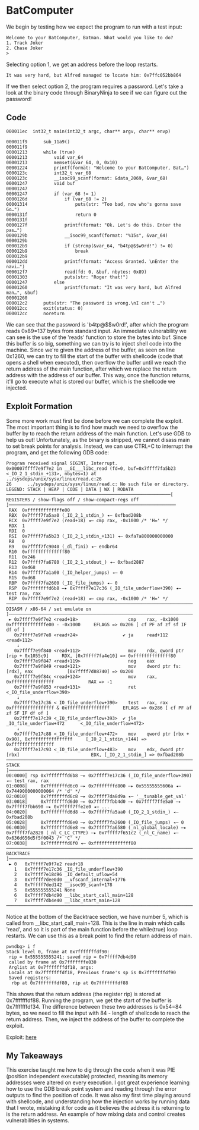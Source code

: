 # BatComputer
We begin by testing how we expect the program to run with a test input:

```
Welcome to your BatComputer, Batman. What would you like to do?
1. Track Joker
2. Chase Joker
>
```
Selecting option 1, we get an address before the loop restarts.
```
It was very hard, but Alfred managed to locate him: 0x7ffc052bb864
```
If we then select option 2, the program requires a password. Let's take a look at the binary code through BinaryNinja
to see if we can figure out the password!

## Code
```
000011ec  int32_t main(int32_t argc, char** argv, char** envp)

000011f9      sub_11a9()
000011f9      
00001213      while (true)
00001213          void var_64
00001213          memset(&var_64, 0, 0x10)
00001224          printf(format: "Welcome to your BatComputer, Bat…")
0000123c          int32_t var_68
0000123c          __isoc99_scanf(format: &data_2069, &var_68)
00001247          void buf
00001247          
00001247          if (var_68 != 1)
0000126d              if (var_68 != 2)
00001314                  puts(str: "Too bad, now who's gonna save Go…")
0000131f                  return 0
0000131f              
0000127f              printf(format: "Ok. Let's do this. Enter the pas…")
0000129b              __isoc99_scanf(format: "%15s", &var_64)
0000129b              
000012b9              if (strcmp(&var_64, "b4tp@$$w0rd!") != 0)
000012b9                  break
000012b9              
000012dd              printf(format: "Access Granted. \nEnter the navi…")
000012f7              read(fd: 0, &buf, nbytes: 0x89)
00001303              puts(str: "Roger that!")
00001247          else
00001260              printf(format: "It was very hard, but Alfred man…", &buf)
00001260      
000012c2      puts(str: "The password is wrong.\nI can't …")
000012cc      exit(status: 0)
000012cc      noreturn

```
We can see that the password is 'b4tp@$$w0rd!', after which the program reads 0x89=137 bytes from standard input. An immediate vulnerability we can see
is the use of the 'reads' function to store the bytes into buf. Since this buffer is so big, something we can try is to inject shell code into the machine.
Since we're given the address of the buffer, as seen on line 0x1260, we can try to fill the start of the buffer with shellcode (code that opens a shell 
when executed), then overflow the buffer until we reach the return address of the main function, after which we replace the return address with the address
of our buffer. This way, once the function returns, it'll go to execute what is stored our buffer, which is the shellcode we injected.

## Exploit Formation
Some more work must first be done before we can complete the exploit. The most important thing is to find how much we need to overflow the buffer by to reach
the return address of the main function. Let's use GDB to help us out!
Unfortunately, as the binary is stripped, we cannot disass main to set break points for analysis. Instead, we can use CTRL+C to interrupt the program, and
get the following GDB code:
```
Program received signal SIGINT, Interrupt.
0x00007ffff7e9f7e2 in __GI___libc_read (fd=0, buf=0x7ffff7fa5b23 <_IO_2_1_stdin_+131>, nbytes=1) at ../sysdeps/unix/sysv/linux/read.c:26
26      ../sysdeps/unix/sysv/linux/read.c: No such file or directory.
LEGEND: STACK | HEAP | CODE | DATA | WX | RODATA
──────────────────────────────────────────────────────────────[ REGISTERS / show-flags off / show-compact-regs off ]───────────────────────────────────────────────────────────────
 RAX  0xfffffffffffffe00
 RBX  0x7ffff7fa5aa0 (_IO_2_1_stdin_) ◂— 0xfbad208b
 RCX  0x7ffff7e9f7e2 (read+18) ◂— cmp rax, -0x1000 /* 'H=' */
 RDX  1
 RDI  0
 RSI  0x7ffff7fa5b23 (_IO_2_1_stdin_+131) ◂— 0xfa7a800000000000
 R8   0
 R9   0x7ffff7fc9040 (_dl_fini) ◂— endbr64
 R10  0xffffffffffffff80
 R11  0x246
 R12  0x7ffff7fa6780 (_IO_2_1_stdout_) ◂— 0xfbad2887
 R13  0xd68
 R14  0x7ffff7fa1a00 (_IO_helper_jumps) ◂— 0
 R15  0xd68
 RBP  0x7ffff7fa2600 (_IO_file_jumps) ◂— 0
 RSP  0x7fffffffd6b8 —▸ 0x7ffff7e17c36 (_IO_file_underflow+390) ◂— test rax, rax
 RIP  0x7ffff7e9f7e2 (read+18) ◂— cmp rax, -0x1000 /* 'H=' */
───────────────────────────────────────────────────────────────────────[ DISASM / x86-64 / set emulate on ]────────────────────────────────────────────────────────────────────────
 ► 0x7ffff7e9f7e2 <read+18>                   cmp    rax, -0x1000     0xfffffffffffffe00 - -0x1000     EFLAGS => 0x206 [ cf PF af zf sf IF df of ]
   0x7ffff7e9f7e8 <read+24>                 ✔ ja     read+112                    <read+112>
    ↓
   0x7ffff7e9f840 <read+112>                  mov    rdx, qword ptr [rip + 0x1055c9]     RDX, [0x7ffff7fa4e10] => 0xffffffffffffff80
   0x7ffff7e9f847 <read+119>                  neg    eax
   0x7ffff7e9f849 <read+121>                  mov    dword ptr fs:[rdx], eax             [0x7ffff7d88740] => 0x200
   0x7ffff7e9f84c <read+124>                  mov    rax, 0xffffffffffffffff             RAX => -1
   0x7ffff7e9f853 <read+131>                  ret                                <_IO_file_underflow+390>
    ↓
   0x7ffff7e17c36 <_IO_file_underflow+390>    test   rax, rax                    0xffffffffffffffff & 0xffffffffffffffff     EFLAGS => 0x286 [ cf PF af zf SF IF df of ]
   0x7ffff7e17c39 <_IO_file_underflow+393>  ✔ jle    _IO_file_underflow+472      <_IO_file_underflow+472>
    ↓
   0x7ffff7e17c88 <_IO_file_underflow+472>    mov    qword ptr [rbx + 0x90], 0xffffffffffffffff     [_IO_2_1_stdin_+144] => 0xffffffffffffffff
   0x7ffff7e17c93 <_IO_file_underflow+483>    mov    edx, dword ptr [rbx]                           EDX, [_IO_2_1_stdin_] => 0xfbad208b
─────────────────────────────────────────────────────────────────────────────────────[ STACK ]─────────────────────────────────────────────────────────────────────────────────────
00:0000│ rsp 0x7fffffffd6b8 —▸ 0x7ffff7e17c36 (_IO_file_underflow+390) ◂— test rax, rax
01:0008│     0x7fffffffd6c0 —▸ 0x7fffffffd800 —▸ 0x55555555606a ◂— 0x7449000000000064 /* 'd' */
02:0010│     0x7fffffffd6c8 —▸ 0x7ffff7da8d9a ◂— '__tunable_get_val'
03:0018│     0x7fffffffd6d0 —▸ 0x7ffff7fbb4d0 —▸ 0x7ffff7ffe5a0 —▸ 0x7ffff7fbb690 —▸ 0x7ffff7ffe2e0 ◂— ...
04:0020│     0x7fffffffd6d8 —▸ 0x7ffff7fa5aa0 (_IO_2_1_stdin_) ◂— 0xfbad208b
05:0028│     0x7fffffffd6e0 —▸ 0x7ffff7fa2600 (_IO_file_jumps) ◂— 0
06:0030│     0x7fffffffd6e8 —▸ 0x7ffff7fa6580 (_nl_global_locale) —▸ 0x7ffff7fa2820 (_nl_C_LC_CTYPE) —▸ 0x7ffff7f651c2 (_nl_C_name) ◂— 0x636d656d5f5f0043 /* 'C' */
07:0038│     0x7fffffffd6f0 ◂— 0xffffffffffffff80
───────────────────────────────────────────────────────────────────────────────────[ BACKTRACE ]───────────────────────────────────────────────────────────────────────────────────
 ► 0   0x7ffff7e9f7e2 read+18
   1   0x7ffff7e17c36 _IO_file_underflow+390
   2   0x7ffff7e18d96 _IO_default_uflow+54
   3   0x7ffff7dee0d0 __vfscanf_internal+1776
   4   0x7ffff7ded142 __isoc99_scanf+178
   5   0x555555555241 None
   6   0x7ffff7db4d90 __libc_start_call_main+128
   7   0x7ffff7db4e40 __libc_start_main+128
───────────────────────────────────────────────────────────────────────────────────────────────────────────────────────────────────────────────────────────────────────────────────
```
Notice at the bottom of the Backtrace section, we have number 5, which is called from __libc_start_call_main+128. This is the line in main which calls 'read', and so 
it is part of the main function before the while(true) loop restarts. We can use this as a break point to find the return address of main.
```
pwndbg> i f
Stack level 0, frame at 0x7fffffffdf90:
 rip = 0x555555555241; saved rip = 0x7ffff7db4d90
 called by frame at 0x7fffffffe030
 Arglist at 0x7fffffffdf18, args:
 Locals at 0x7fffffffdf18, Previous frame's sp is 0x7fffffffdf90
 Saved registers:
  rbp at 0x7fffffffdf80, rip at 0x7fffffffdf88
```
This shows that the return address (the register rip) is stored at 0x7fffffffdf88. Running the program, we get the start of the buffer is 0x7fffffffdf34. The difference
between these two addresses is 0x54=84 bytes, so we need to fill the input with 84 - length of shellcode to reach the return address. Then, we inject the address of the
buffer to complete the exploit. 

Exploit: [here](exploit.py)

## My Takeaways
This exercise taught me how to dig through the code when it was PIE (position independent executable) protected, meaning its memory addresses were altered on every
execution. I got great experience learning how to use the GDB break point system and reading through the error outputs to find the position of code. It was also my 
first time playing around with shellcode, and understanding how the injection works by running data that I wrote, mistaking it for code as it believes the address it
is returning to is the return address. An example of how mixing data and control creates vulnerabilities in systems.
